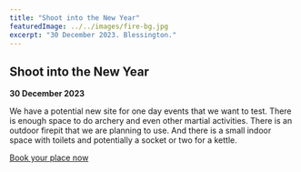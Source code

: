 ```yaml
---
title: "Shoot into the New Year"
featuredImage: ../../images/fire-bg.jpg
excerpt: "30 December 2023. Blessington."
---
```


## Shoot into the New Year

**30 December 2023**

We have a potential new site for one day events that we want to test. There is enough space to do archery and even other martial activities. 
There is an outdoor firepit that we are planning to use.
And there is a small indoor space with toilets and potentially a socket or two for a kettle.

<a href="https://fienta.com/shoot-into-the-new-year" class="btn btn-primary">Book your place now</a>